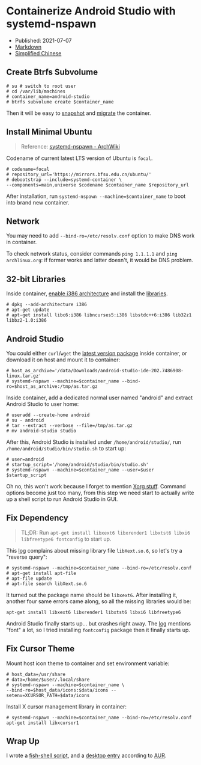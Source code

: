 # Containerize Android Studio with systemd-nspawn

- Published: 2021-07-07
- [Markdown][raw]
- [Simplified Chinese][zhs]

[raw]: https://raw.githubusercontent.com/liolok/liolok.com/master/containerize-android-studio-with-systemd-nspawn/index.md
[zhs]: https://liolok.com/zhs/containerize-android-studio-with-systemd-nspawn/

## Create Btrfs Subvolume

```console
# su # switch to root user
# cd /var/lib/machines
# container_name=android-studio
# btrfs subvolume create $container_name
```

Then it will be easy to [snapshot][snapshot] and [migrate][migrate] the container.

[snapshot]: https://wiki.archlinux.org/title/Btrfs#Snapshots
[migrate]: https://wiki.archlinux.org/title/Btrfs#Send/receive

## Install Minimal Ubuntu

> Reference: [systemd-nspawn - ArchWiki](https://wiki.archlinux.org/title/Systemd-nspawn#Create_a_Debian_or_Ubuntu_environment)

Codename of current latest LTS version of Ubuntu is `focal`.

```console
# codename=focal
# repository_url='https://mirrors.bfsu.edu.cn/ubuntu/'
# debootstrap --include=systemd-container \
--components=main,universe $codename $container_name $repository_url
```

After installation, run `systemd-nspawn --machine=$container_name` to boot into brand new container.

## Network

You may need to add `--bind-ro=/etc/resolv.conf` option to make DNS work in container.

To check network status, consider commands `ping 1.1.1.1` and `ping archlinux.org`: if former works and latter doesn't, it would be DNS problem.

## 32-bit Libraries

Inside container, [enable i386 architecture][multiarch] and install the [libraries][libs].

[multiarch]: https://wiki.debian.org/Multiarch/Implementation#Using_multiarch
[libs]: https://developer.android.com/studio/install#64bit-libs

```console
# dpkg --add-architecture i386
# apt-get update
# apt-get install libc6:i386 libncurses5:i386 libstdc++6:i386 lib32z1 libbz2-1.0:i386
```

## Android Studio

You could either `curl`/`wget` the [latest version package][download] inside container,
or download it on host and mount it to container:

[download]: https://developer.android.com/studio#downloads

```console
# host_as_archive='/data/Downloads/android-studio-ide-202.7486908-linux.tar.gz'
# systemd-nspawn --machine=$container_name --bind-ro=$host_as_archive:/tmp/as.tar.gz
```

Inside container, add a dedicated normal user named "android" and extract Android Studio to user home:

```console
# useradd --create-home android
# su - android
# tar --extract --verbose --file=/tmp/as.tar.gz
# mv android-studio studio
```

After this, Android Studio is installed under `/home/android/studio/`,
run `/home/android/studio/bin/studio.sh` to start up:

```console
# user=android
# startup_script='/home/android/studio/bin/studio.sh'
# systemd-nspawn --machine=$container_name --user=$user $startup_script
```

Oh no, this won't work because I forget to mention [Xorg stuff][xorg].
Command options become just too many, from this step we need start to
actually write up a shell script to run Android Studio in GUI.

[xorg]: https://liolok.com/run-desktop-app-with-systemd-nspawn-container/#xorg "Run Desktop App with systemd-nspawn Container"

## Fix Dependency

> TL;DR: Run `apt-get install libxext6 libxrender1 libxtst6 libxi6 libfreetype6 fontconfig` to start up.

This [log](./missing-lib.log) complains about missing library file `libXext.so.6`,
so let's try a "reverse query":

```console
# systemd-nspawn --machine=$container_name --bind-ro=/etc/resolv.conf
# apt-get install apt-file
# apt-file update
# apt-file search libXext.so.6
```

It turned out the package name should be `libxext6`. After installing it, another four same errors
came along, so all the missing libraries would be:

```console
apt-get install libxext6 libxrender1 libxtst6 libxi6 libfreetype6
```

Android Studio finally starts up... but crashes right away. The [log](./font.log) mentions "font"
a lot, so I tried installing `fontconfig` package then it finally starts up.

## Fix Cursor Theme

Mount host icon theme to container and set environment variable:

```console
# host_data=/usr/share
# data=/home/$user/.local/share
# systemd-nspawn --machine=$container_name \
--bind-ro=$host_data/icons:$data/icons --setenv=XCURSOR_PATH=$data/icons
```

Install X cursor management library in container:

```console
# systemd-nspawn --machine=$container_name --bind-ro=/etc/resolv.conf apt-get install libxcursor1
```

## Wrap Up

I wrote a [fish-shell script][script], and a [desktop entry][desktop-entry] according to [AUR][aur-ref].

[script]: https://github.com/liolok/dotfiles/blob/master/.local/bin/android-studio
[desktop-entry]: https://github.com/liolok/dotfiles/blob/master/.local/share/applications/android-studio.desktop
[aur-ref]: https://aur.archlinux.org/cgit/aur.git/tree/android-studio.desktop?h=android-studio
